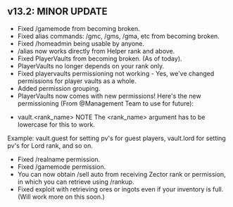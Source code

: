 ## v13.2: MINOR UPDATE
- Fixed /gamemode from becoming broken.
- Fixed alias commands: /gmc, /gms, /gma, etc from becoming broken.
- Fixed /homeadmin being usable by anyone.
- /alias now works directly from Helper rank and above.
- Fixed PlayerVaults from becoming broken. (As of today).
- PlayerVaults no longer depends on your rank only.
- Fixed playervaults permissioning not working - Yes, we've changed permissions for player vaults as a whole.
- Added permission grouping.
- PlayerVaults now comes with new permissions! Here's the new permissioning (From @Management Team to use for future):
* vault.<rank_name>
NOTE
The <rank_name> argument has to be lowercase for this to work.

Example: vault.guest for setting pv's for guest players, vault.lord for setting pv's for Lord rank, and so on.

- Fixed /realname permission.
- Fixed /gamemode permission.
- You can now obtain /sell auto from receiving Zector rank or permission, in which you can retrieve using /rankup.
- Fixed exploit with retrieving ores or ingots even if your inventory is full. (Will work more on this soon.)
